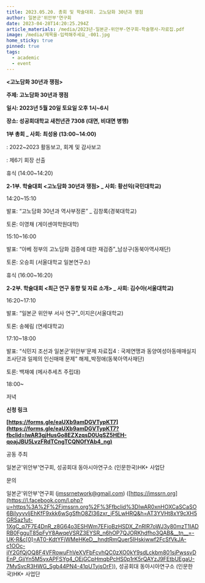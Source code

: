 ```yaml
---
title: 2023.05.20. 총회 및 학술대회. 고노담화 30년과 쟁점
author: 일본군'위안부'연구회
date: 2023-04-28T14:20:25.294Z
article_materials: /media/2023년-일본군-위안부-연구회-학술행사-자료집.pdf
image: /media/제목을-입력해주세요_-001.jpg
home_sticky: true
pinned: true
tags:
  - academic
  - event
---
```

<!--StartFragment-->

**<고노담화 30년과 쟁점>**



**주제: 고노담화 30년과 쟁점**

**일시: 2023년 5월 20일 토요일 오후 1시~6시**

**장소: 성공회대학교 새천년관 7308 (대면, 비대면 병행)**



**1부 총회 _ 사회: 최성용 (13:00~14:00)**

: 2022~2023 활동보고, 회계 및 감사보고

: 제6기 회장 선출

휴식 (14:00~14:20)



**2-1부. 학술대회 <고노담화 30년과 쟁점> _ 사회: 황선익(국민대학교)**

14:20~15:10

발표: “고노담화 30년과 역사부정론” _ 김창록(경북대학교)

토론: 이영채 (게이센여학원대학)

15:10~16:00

발표: “아베 정부의 고노담화 검증에 대한 재검증”_남상구(동북아역사재단)

토론: 오승희 (서울대학교 일본연구소)

휴식 (16:00~16:20)



**2-2부. 학술대회 <최근 연구 동향 및 자료 소개> _ 사회: 김수아(서울대학교)**

16:20~17:10

발표: “일본군 위안부 서사 연구”_이지은(서울대학교)

토론: 송혜림 (연세대학교)

17:10~18:00

발표: “식민지 조선과 일본군’위안부’문제 자료집4 : 국제연맹과 동양여성아동매매실지조사단과 일제의 인신매매 문제” 해제_박정애(동북아역사재단)

토론: 백재예 (메사추세츠 주립대)



18:00~

저녁



**신청 링크**

**[https://forms.gle/eaUXb9amDGVTypKT7](https://forms.gle/eaUXb9amDGVTypKT7?fbclid=IwAR3gjHusGo8EZXzqsD0UqSZ5HEH-qoajJBU5LvzFRdTCngTCQNOfYAb4_ng)**



공동 주최

일본군'위안부'연구회, 성공회대 동아시아연구소 (인문한국)HK+ 사업단



문의

일본군'위안부'연구회 (jmssrnetwork@gmail.com) ([https://jmssrn.org](https://l.facebook.com/l.php?u=https%3A%2F%2Fjmssrn.org%2F%3Ffbclid%3DIwAR0xnHOXCaSCaSO6BilyyvvljEhKfF9xkk6wSgSfhO8ZI36zxr_jF5LwHRQ&h=AT3YVHt8xY9cXH5GRSaz1ut-1XgC_q7F7E4DnR_z8G64o3ESHWm7EFioBzHSDX_ZnRlR7oWJ3y80mzT1IADRB0FgguT85pFyY8AwqeVSRZ3EYSR_n6hOP7QJORKhdfho3QAB&__tn__=-UK-R&c[0]=AT0-KdtYFjWMeHKeD__hndtRmQuer5IHskiwwf2FcSfVkJA-c1OOc-ilY2GfQjOQ8F4VFRowuFhVeXVFbFcvhQC0zXO0kY9sdLckbm801sjPwssvDEnP_GijYn5M5yxAPFSYg4_OEjGCpHmqbPcHS0p1rK5rQAYzJ9FEtbUEgaU-7MySvcR3HWG_Sgb44PN4-41pUTyjsOrF)), 성공회대 동아시아연구소 (인문한국)HK+ 사업단

<!--EndFragment-->